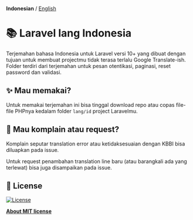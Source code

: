 **Indonesian** / [English](./README.en.md)


# 📚 Laravel lang Indonesia

Terjemahan bahasa Indonesia untuk Laravel versi 10+ yang dibuat dengan
tujuan untuk membuat projectmu tidak terasa terlalu Google Translate-ish.
Folder terdiri dari terjemahan untuk pesan otentikasi, paginasi, reset password dan validasi.


## ✨ Mau memakai?

Untuk memakai terjemahan ini bisa tinggal download repo atau copas
file-file PHPnya kedalam folder `lang/id` project Laravelmu.


## 📩 Mau komplain atau request?

Komplain seputar translation error atau ketidaksesuaian dengan KBBI bisa
diluapkan pada issue.

Untuk request penambahan translation line baru (atau barangkali ada yang terlewat)
bisa juga disampaikan pada issue.


## 📃 **License**

[![License](http://img.shields.io/:license-mit-blue.svg?style=flat-square)](http://badges.mit-license.org)

**[About MIT license](http://opensource.org/licenses/mit-license.php)**
